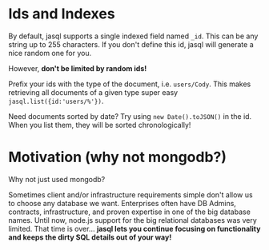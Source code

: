 # Ids and Indexes

By default, jasql supports a single indexed field named `_id`.
This can be any string up to 255 characters.
If you don't define this id, jasql will generate a nice random one for you.

However, **don't be limited by random ids!**

<i class="fa fa-lightbulb-o fa-lg"></i> Prefix your ids with the type of the document, i.e. `users/Cody`. This makes retrieving all documents of a given type super easy `jasql.list({id:'users/%'})`.

<i class="fa fa-lightbulb-o fa-lg"></i> Need documents sorted by date? Try using `new Date().toJSON()` in the id. When you list them, they will be sorted chronologically!

# Motivation (why not mongodb?)

Why not just used mongodb?

Sometimes client and/or infrastructure requirements simple don't allow us to choose any database we want.
Enterprises often have DB Admins, contracts, infrastructure, and proven expertise in one of the big database names.
Until now, node.js support for the big relational databases was very limited.
That time is over...
**jasql lets you continue focusing on functionality and keeps the dirty SQL details out of your way!**
